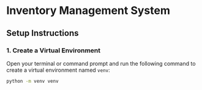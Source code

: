 # Inventory Management System

## Setup Instructions

### 1. Create a Virtual Environment
Open your terminal or command prompt and run the following command to create a virtual environment named `venv`:
```sh
python -m venv venv